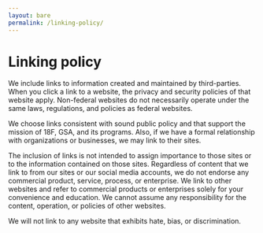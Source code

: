 ```yaml
---
layout: bare
permalink: /linking-policy/
---
```


# Linking policy

<p class="lead">
  We include links to information created and maintained by third-parties. When you click a link to a website, the privacy and security policies of that website apply. Non-federal websites do not necessarily operate under the same laws, regulations, and policies as federal websites.
</p>

<p>
  We choose links consistent with sound public policy and that support the mission of 18F, GSA, and its programs. Also, if we have a formal relationship with organizations or businesses, we may link to their sites.
</p>

<p>
  The inclusion of links is not intended to assign importance to those sites or to the information contained on those sites. Regardless of content that we link to from our sites or our social media accounts, we do not endorse any commercial product, service, process, or enterprise. We link to other websites and refer to commercial products or enterprises solely for your convenience and education. We cannot assume any responsibility for the content, operation, or policies of other websites.
</p>

<p>
  We will not link to any website that exhibits hate, bias, or discrimination.
</p>
